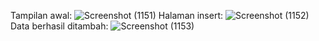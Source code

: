 Tampilan awal:
![Screenshot (1151)](https://github.com/user-attachments/assets/d9cfbee7-effe-4406-9d64-aacb24b08b33)
Halaman insert:
![Screenshot (1152)](https://github.com/user-attachments/assets/023332eb-5808-43d5-ada4-06f3d9d59d35)
Data berhasil ditambah:
![Screenshot (1153)](https://github.com/user-attachments/assets/e169198b-f502-440a-808a-21170e589c91)

